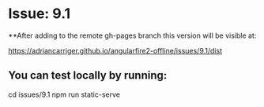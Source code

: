 # Issue: 9.1

**After adding to the remote gh-pages branch this version will be visible at: 

https://adriancarriger.github.io/angularfire2-offline/issues/9.1/dist

## You can test locally by running:
cd issues/9.1
npm run static-serve

